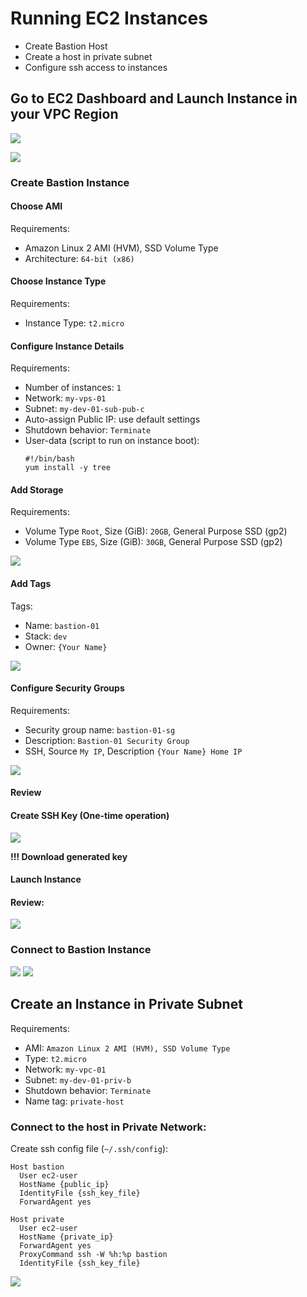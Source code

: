 # Running EC2 Instances

- Create Bastion Host
- Create a host in private subnet
- Configure ssh access to instances
## Go to EC2 Dashboard and Launch Instance in your VPC Region

![](images/ec2-console.jpg)

![](images/aws-ec2-create.jpg)


### Create Bastion Instance 

#### Choose AMI

Requirements:
- Amazon Linux 2 AMI (HVM), SSD Volume Type 
- Architecture: `64-bit (x86)`

#### Choose Instance Type

Requirements:
- Instance Type: `t2.micro`

#### Configure Instance Details

Requirements:
- Number of instances: `1`
- Network: `my-vps-01`
- Subnet: `my-dev-01-sub-pub-c`
- Auto-assign Public IP: use default settings
- Shutdown behavior: `Terminate`
- User-data (script to run on instance boot): 
    ```
    #!/bin/bash
    yum install -y tree
    ```

#### Add Storage

Requirements:
- Volume Type `Root`, Size (GiB): `20GB`, General Purpose SSD (gp2)
- Volume Type `EBS`, Size (GiB): `30GB`, General Purpose SSD (gp2)

![](images/aws-ec2-create-disk.png)

#### Add Tags

Tags:
- Name: `bastion-01`
- Stack: `dev`
- Owner: `{Your Name}`

![](images/aws-ec2-create-tags.jpg)


#### Configure Security Groups

Requirements:
- Security group name: `bastion-01-sg`
- Description: `Bastion-01 Security Group`
- SSH, Source `My IP`, Description `{Your Name} Home IP`

![](images/aws-ec2-create-sg.jpg)

#### Review

#### Create SSH Key (One-time operation)

![](images/aws-ec2-create-ssh.jpg)

**!!! Download generated key**

#### Launch Instance

#### Review:

![](images/aws-ec2-created.jpg)


### Connect to Bastion Instance

![](images/aws-ec2-created-2.jpg)
![](images/aws-ec2-connect.jpg)

## Create an Instance in Private Subnet

Requirements:

- AMI: `Amazon Linux 2 AMI (HVM), SSD Volume Type`
- Type: `t2.micro`
- Network: `my-vpc-01`
- Subnet: `my-dev-01-priv-b`
- Shutdown behavior: `Terminate`
- Name tag: `private-host`

### Connect to the host in Private Network:

Create ssh config file (`~/.ssh/config`):
```
Host bastion
  User ec2-user
  HostName {public_ip}
  IdentityFile {ssh_key_file}
  ForwardAgent yes

Host private
  User ec2-user
  HostName {private_ip}
  ForwardAgent yes
  ProxyCommand ssh -W %h:%p bastion
  IdentityFile {ssh_key_file}
```

![](images/ssh-ec2-1-2.jpg)
